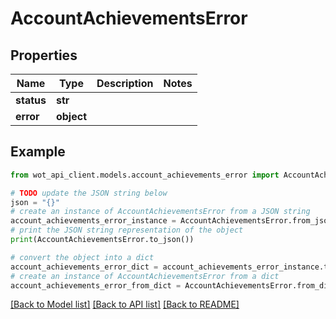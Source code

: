 # AccountAchievementsError


## Properties

Name | Type | Description | Notes
------------ | ------------- | ------------- | -------------
**status** | **str** |  | 
**error** | **object** |  | 

## Example

```python
from wot_api_client.models.account_achievements_error import AccountAchievementsError

# TODO update the JSON string below
json = "{}"
# create an instance of AccountAchievementsError from a JSON string
account_achievements_error_instance = AccountAchievementsError.from_json(json)
# print the JSON string representation of the object
print(AccountAchievementsError.to_json())

# convert the object into a dict
account_achievements_error_dict = account_achievements_error_instance.to_dict()
# create an instance of AccountAchievementsError from a dict
account_achievements_error_from_dict = AccountAchievementsError.from_dict(account_achievements_error_dict)
```
[[Back to Model list]](../README.md#documentation-for-models) [[Back to API list]](../README.md#documentation-for-api-endpoints) [[Back to README]](../README.md)



